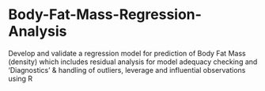 # Body-Fat-Mass-Regression-Analysis
Develop and validate a regression model for prediction of Body Fat Mass (density) which includes residual analysis for model adequacy checking and ‘Diagnostics’ &amp; handling of outliers, leverage and influential observations using R
